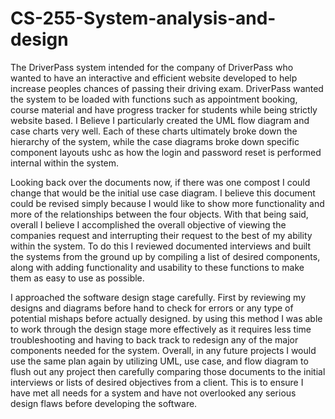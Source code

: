# CS-255-System-analysis-and-design

The DriverPass system intended for the company of DriverPass who wanted to have an interactive and efficient website developed to help increase peoples chances of passing their driving exam. DriverPass wanted the system to be loaded with functions such as appointment booking, course material and have progress tracker for students while being strictly website based. I Believe I particularly created the UML flow diagram and case charts very well. Each of these charts ultimately broke down the hierarchy of the system, while the case diagrams broke down specific component layouts ushc as how the login and password reset is performed internal within the system.

Looking back over the documents now, if there was one compost I could change that would be the initial use case diagram. I believe this document could be revised simply because I would like to show more functionality and more of the relationships between the four objects. With that being said, overall I believe I accomplished the overall objective of viewing the companies request and interrupting their request to the best of my ability within the system. To do this I reviewed documented interviews and built the systems from the ground up by compiling a list of desired components, along with adding functionality and usability to these functions to make them as easy to use as possible.

I approached the software design stage carefully. First by reviewing my designs and diagrams before hand to check for errors or any type of potential mishaps before actually designed. by using this method I was able to work through the design stage more effectively as it requires less time troubleshooting and having to back track to redesign any of the major components needed for the system. Overall, in any future projects I would use the same plan again by utilizing UML, use case, and flow diagram to flush out any project then carefully comparing those documents to the initial interviews or lists of desired objectives from a client. This is to ensure I have met all needs for a system and have not overlooked any serious design flaws before developing the software.
